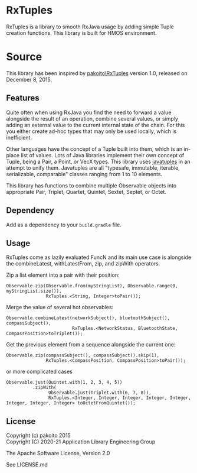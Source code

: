 # RxTuples
RxTuples is a library to smooth RxJava usage by adding simple Tuple creation functions. This library is built for HMOS environment.

# Source
This library has been inspired by [pakoito\\RxTuples](https://github.com/pakoito/RxTuples) version 1.0, released on December 8, 2015.

## Features
Quite often when using RxJava you find the need to forward a value alongside the result of an operation, combine several values, or simply adding an external value to the current internal state of the chain. For this you either create ad-hoc types that may only be used locally, which is inefficient.

Other languages have the concept of a Tuple built into them, which is an in-place list of values. Lots of Java libraries implement their own concept of Tuple, being a Pair, a Point, or VecX types. This library uses [javatuples](http://www.javatuples.org/) in an attempt to unify them. Javatuples are all "typesafe, immutable, iterable, serializable, comparable" classes  ranging from 1 to 10 elements. 

This library has functions to combine multiple Observable objects into appropriate Pair, Triplet, Quartet, Quintet, Sextet, Septet, or Octet.

## Dependency

Add as a dependency to your `build.gradle` file.

## Usage
RxTuples come as lazily evaluated FuncN and its main use case is alongside the combineLatest, withLatestFrom, zip, and zipWith operators.

Zip a list element into a pair with their position:

    Observable.zip(Observable.from(myStringList), Observable.range(0, myStringList.size()), 
                   RxTuples.<String, Integer>toPair());

Merge the value of several hot observables:

    Observable.combineLatest(networkSubject(), bluetoothSubject(), compassSubject(), 
                             RxTuples.<NetworkStatus, BluetoothState, CompassPosition>toTriplet());

Get the previous element from a sequence alongside the current one:

    Observable.zip(compassSubject(), compassSubject().skip(1), 
                   RxTuples.<CompassPosition, CompassPosition>toPair());

or more complicated cases

    Observable.just(Quintet.with(1, 2, 3, 4, 5))
              .zipWith(
                    Observable.just(Triplet.with(6, 7, 8)),
                    RxTuples.<Integer, Integer, Integer, Integer, Integer, Integer, Integer, Integer> toOctetFromQuintet());


License
--------
Copyright (c) pakoito 2015 \
Copyright (C) 2020-21 Application Library Engineering Group

The Apache Software License, Version 2.0

See LICENSE.md
